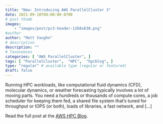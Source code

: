 ```yaml
---
title: "New: Introducing AWS ParallelCluster 3"
date: 2021-09-10T00:00:00-0700
# post thumb
images:
    - "images/post/pc3-header-1260x630.png"
#author
author: "Matt Vaughn"
# description
description: ""
# Taxonomies
categories: [ "AWS ParallelCluster", ]
tags: [ "ParallelCluster",  "HPC",  "hpcblog", ]
type: "regular" # available type (regular or featured)
draft: false
---
```


Running HPC workloads, like computational fluid dynamics (CFD), molecular dynamics, or weather forecasting typically involves a lot of moving parts. You need a hundreds or thousands of compute cores, a job scheduler for keeping them fed, a shared file system that’s tuned for throughput or IOPS (or both), loads of libraries, a fast network, and […]

Read the full post at the [AWS HPC Blog](https://aws.amazon.com/blogs/hpc/introducing-aws-parallelcluster-3/).

